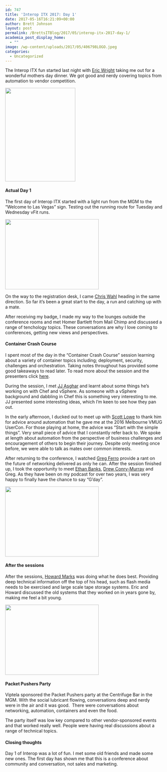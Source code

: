 ```yaml
---
id: 747
title: 'Interop ITX 2017: Day 1'
date: 2017-05-16T16:21:09+00:00
author: Brett Johnson
layout: post
permalink: /BrettsITBlog/2017/05/interop-itx-2017-day-1/
academia_post_display_home:
  - ""
image: /wp-content/uploads/2017/05/406798LOGO.jpeg
categories:
  - Uncategorized
---
```


The Interop ITX fun started last night with [Eric Wright](https://twitter.com/discoposse) taking me out for a wonderful mothers day dinner. We got good and nerdy covering topics from automation to vendor competition.

<img class="alignnone size-medium wp-image-751" src="https://sdbrett.com/assets/images/2017/05/Eric-Dinner.jpg-large-225x300.jpg" alt="" width="225" height="300" srcset="https://sdbrett.com/assets/images2017/05/Eric-Dinner.jpg-large-225x300.jpg 225w, https://sdbrett.com/assets/images2017/05/Eric-Dinner.jpg-large-768x1024.jpg 768w, https://sdbrett.com/assets/images2017/05/Eric-Dinner.jpg-large-260x347.jpg 260w, https://sdbrett.com/assets/images2017/05/Eric-Dinner.jpg-large.jpg 1536w" sizes="(max-width: 225px) 100vw, 225px" />

#### Actual Day 1

The first day of Interop ITX started with a light run from the MGM to the &#8220;Welcome to Las Vegas&#8221; sign. Testing out the running route for Tuesday and Wednesday vFit runs.

<img class="alignnone size-medium wp-image-750" src="https://sdbrett.com/assets/images/2017/05/Photo-15-5-17-9-27-02-am-300x225.jpg" alt="" width="300" height="225" srcset="https://sdbrett.com/assets/images2017/05/Photo-15-5-17-9-27-02-am-300x225.jpg 300w, https://sdbrett.com/assets/images2017/05/Photo-15-5-17-9-27-02-am-768x576.jpg 768w, https://sdbrett.com/assets/images2017/05/Photo-15-5-17-9-27-02-am.jpg 1024w, https://sdbrett.com/assets/images2017/05/Photo-15-5-17-9-27-02-am-260x195.jpg 260w" sizes="(max-width: 300px) 100vw, 300px" />

On the way to the registration desk, I came [Chris Wahl](https://twitter.com/ChrisWahl) heading in the same direction. So far it&#8217;s been a great start to the day, a run and catching up with a mate.

After receiving my badge, I made my way to the lounges outside the conference rooms and met Homer Bartlett from Mail Chimp and discussed a range of tenchology topics. These conversations are why I love coming to conferences, getting new views and perspectives.

#### Container Crash Course

I spent most of the day in the &#8220;Container Crash Course&#8221; session learning about a variety of container topics including; deployment, security, challenges and orchestration. Taking notes throughout has provided some good takeaways to read later. To read more about the session and the presenters click [here](http://info.interop.com/itx/2017/scheduler/session/container-crash-course).

During the session, I met [JJ Asghar](https://twitter.com/jjasghar) and learnt about some things he&#8217;s working on with Chef and vSphere. As someone with a vSphere background and dabbling in Chef this is something very interesting to me. JJ presented some interesting ideas, which I&#8217;m keen to see how they pan out.

In the early afternoon, I ducked out to meet up with [Scott Lowe](https://twitter.com/scott_lowe) to thank him for advice around automation that he gave me at the 2016 Melbourne VMUG UserCon. For those playing at home, the advice was &#8220;Start with the simple things&#8221;. Very small piece of advice that I constantly refer back to. We spoke at length about automation from the perspective of business challenges and encouragement of others to begin their journey. Despite only meeting once before, we were able to talk as mates over common interests.

After returning to the conference, I watched [Greg Ferro](https://twitter.com/gregjferro) provide a rant on the future of networking delivered as only he can. After the session finished up, I took the opportunity to meet [Ethan Banks](https://twitter.com/ecbanks), [Drew Conry-Murray](https://twitter.com/Drew_CM) and Greg. As they have been on my podcast for over two years, I was very happy to finally have the chance to say &#8220;G&#8217;day&#8221;.

<img class="alignnone size-medium wp-image-754" src="https://sdbrett.com/assets/images/2017/05/Greg-Session-300x225.jpg" alt="" width="300" height="225" srcset="https://sdbrett.com/assets/images2017/05/Greg-Session-300x225.jpg 300w, https://sdbrett.com/assets/images2017/05/Greg-Session-768x576.jpg 768w, https://sdbrett.com/assets/images2017/05/Greg-Session-1024x768.jpg 1024w, https://sdbrett.com/assets/images2017/05/Greg-Session-260x195.jpg 260w" sizes="(max-width: 300px) 100vw, 300px" />

#### After the sessions

After the sessions, [Howard Marks](https://twitter.com/DeepStorageNet) was doing what he does best. Providing deep technical information off the top of his head, such as flash media needs to be exercised and large scale tape storage systems. Eric and Howard discussed the old systems that they worked on in years gone by, making me feel a bit young.

<img class="alignnone size-medium wp-image-755" src="https://sdbrett.com/assets/images/2017/05/Howard-Day-1-300x225.jpg" alt="" width="300" height="225" srcset="https://sdbrett.com/assets/images2017/05/Howard-Day-1-300x225.jpg 300w, https://sdbrett.com/assets/images2017/05/Howard-Day-1-768x576.jpg 768w, https://sdbrett.com/assets/images2017/05/Howard-Day-1-1024x768.jpg 1024w, https://sdbrett.com/assets/images2017/05/Howard-Day-1-260x195.jpg 260w" sizes="(max-width: 300px) 100vw, 300px" />

#### Packet Pushers Party

Viptela sponsored the Packet Pushers party at the Centrifuge Bar in the MGM. With the social lubricant flowing, conversations deep and nerdy were in the air and it was good.  There were conversations about networking, automation, containers and even the food.

The party itself was low key compared to other vendor-sponsored events and that worked really well. People were having real discussions about a range of technical topics.

#### Closing thoughts

Day 1 of Interop was a lot of fun. I met some old friends and made some new ones. The first day has shown me that this is a conference about community and conversation, not sales and marketing.